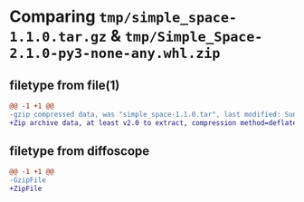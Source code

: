 # Comparing `tmp/simple_space-1.1.0.tar.gz` & `tmp/Simple_Space-2.1.0-py3-none-any.whl.zip`

## filetype from file(1)

```diff
@@ -1 +1 @@
-gzip compressed data, was "simple_space-1.1.0.tar", last modified: Sun Jun  2 18:32:34 2024, max compression
+Zip archive data, at least v2.0 to extract, compression method=deflate
```

## filetype from diffoscope

```diff
@@ -1 +1 @@
-GzipFile
+ZipFile
```

